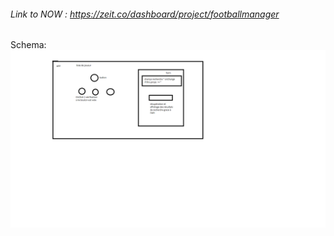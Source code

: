###### Link to NOW : https://zeit.co/dashboard/project/footballmanager

Schema: ![Alt text](schema.png "Title")

